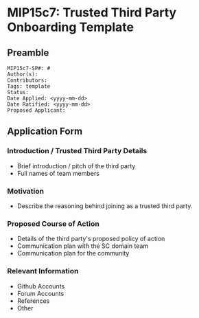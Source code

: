# MIP15c7: Trusted Third Party Onboarding Template

## Preamble
```
MIP15c7-SP#: #
Author(s):
Contributors:
Tags: template
Status: 
Date Applied: <yyyy-mm-dd>
Date Ratified: <yyyy-mm-dd>
Proposed Applicant: 
```
## Application Form

### Introduction / Trusted Third Party Details

-   Brief introduction / pitch of the third party
-   Full names of team members

### Motivation

- Describe the reasoning behind joining as a trusted third party.
    
### Proposed Course of Action 

- Details of the third party's proposed policy of action
- Communication plan with the SC domain team
- Communication plan for the community
    
### Relevant Information
    
- Github Accounts
- Forum Accounts
- References
- Other 
